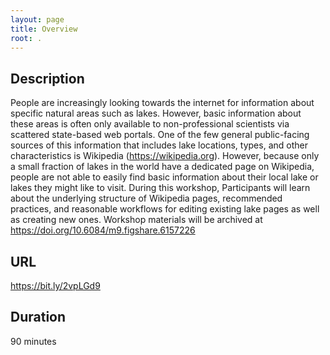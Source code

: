 ```yaml
---
layout: page
title: Overview
root: .
---
```


## Description

People are increasingly looking towards the internet for information about specific natural areas such as lakes. However, basic information about these areas is often only available to non-professional scientists via scattered state-based web portals. One of the few general public-facing sources of this information that includes lake locations, types, and other characteristics is Wikipedia (https://wikipedia.org). However, because only a small fraction of lakes in the world have a dedicated page on Wikipedia, people are not able to easily find basic information about their local lake or lakes they might like to visit. During this workshop, Participants will learn about the underlying structure of Wikipedia pages, recommended practices, and reasonable workflows for editing existing lake pages as well as creating new ones. Workshop materials will be archived at https://doi.org/10.6084/m9.figshare.6157226

## URL 

https://bit.ly/2vpLGd9

## Duration

90 minutes
